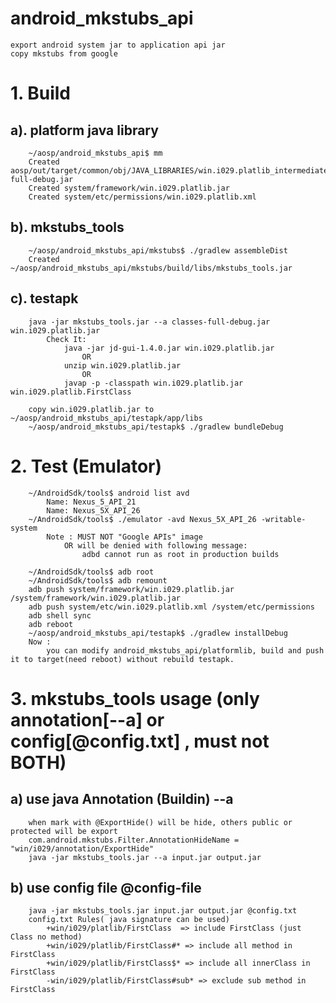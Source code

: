 # android_mkstubs_api
	export android system jar to application api jar
	copy mkstubs from google

# 1. Build 
##	a). platform java library
		~/aosp/android_mkstubs_api$ mm
		Created aosp/out/target/common/obj/JAVA_LIBRARIES/win.i029.platlib_intermediates/classes-full-debug.jar
		Created system/framework/win.i029.platlib.jar
		Created system/etc/permissions/win.i029.platlib.xml

##	b). mkstubs_tools
		~/aosp/android_mkstubs_api/mkstubs$ ./gradlew assembleDist
		Created ~/aosp/android_mkstubs_api/mkstubs/build/libs/mkstubs_tools.jar

##	c). testapk
		java -jar mkstubs_tools.jar --a classes-full-debug.jar win.i029.platlib.jar
			Check It: 
				java -jar jd-gui-1.4.0.jar win.i029.platlib.jar
					OR
				unzip win.i029.platlib.jar
					OR
				javap -p -classpath win.i029.platlib.jar win.i029.platlib.FirstClass

		copy win.i029.platlib.jar to ~/aosp/android_mkstubs_api/testapk/app/libs
		~/aosp/android_mkstubs_api/testapk$ ./gradlew bundleDebug
		

# 2. Test (Emulator)
		~/AndroidSdk/tools$ android list avd
			Name: Nexus_5_API_21
			Name: Nexus_5X_API_26
		~/AndroidSdk/tools$ ./emulator -avd Nexus_5X_API_26 -writable-system
			Note : MUST NOT "Google APIs" image
				OR will be denied with following message:
					adbd cannot run as root in production builds

		~/AndroidSdk/tools$ adb root
		~/AndroidSdk/tools$ adb remount
		adb push system/framework/win.i029.platlib.jar /system/framework/win.i029.platlib.jar
		adb push system/etc/win.i029.platlib.xml /system/etc/permissions
		adb shell sync
		adb reboot
		~/aosp/android_mkstubs_api/testapk$ ./gradlew installDebug
		Now : 
			you can modify android_mkstubs_api/platformlib, build and push it to target(need reboot) without rebuild testapk.
		
# 3. mkstubs_tools usage (only annotation[--a] or config[@config.txt] , must not BOTH)
##	a) use java Annotation (Buildin) --a
		when mark with @ExportHide() will be hide, others public or protected will be export
		com.android.mkstubs.Filter.AnnotationHideName = "win/i029/annotation/ExportHide"
		java -jar mkstubs_tools.jar --a input.jar output.jar

##	b) use config file @config-file
		java -jar mkstubs_tools.jar input.jar output.jar @config.txt
		config.txt Rules( java signature can be used)
			+win/i029/platlib/FirstClass  => include FirstClass (just Class no method)
			+win/i029/platlib/FirstClass#* => include all method in FirstClass
			+win/i029/platlib/FirstClass$* => include all innerClass in FirstClass
			-win/i029/platlib/FirstClass#sub* => exclude sub method in FirstClass
			
		

			

